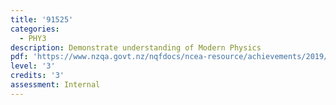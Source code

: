 ```yaml
---
title: '91525'
categories:
  - PHY3
description: Demonstrate understanding of Modern Physics
pdf: 'https://www.nzqa.govt.nz/nqfdocs/ncea-resource/achievements/2019/as91525.pdf'
level: '3'
credits: '3'
assessment: Internal
---
```


